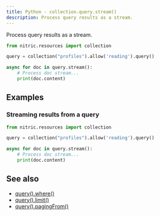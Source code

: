 ```yaml
---
title: Python - collection.query.stream()
description: Process query results as a stream.
---
```


Process query results as a stream.

```python
from nitric.resources import collection

query = collection("profiles").allow('reading').query()

async for doc in query.stream():
    # Process doc stream...
    print(doc.content)
```

## Examples

### Streaming results from a query

```python
from nitric.resources import collection

query = collection("profiles").allow('reading').query()

async for doc in query.stream():
    # Process doc stream...
    print(doc.content)
```

## See also

- [query().where()](./collection-query-where)
- [query().limit()](./collection-query-limit)
- [query().pagingFrom()](./collection-query-pagingfrom)
